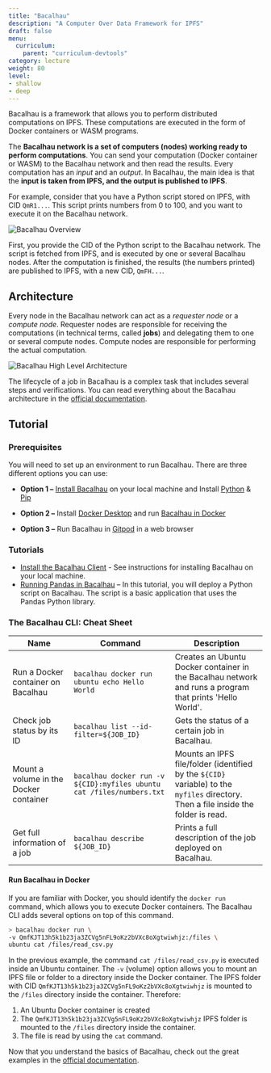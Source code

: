 ```yaml
---
title: "Bacalhau"
description: "A Computer Over Data Framework for IPFS"
draft: false
menu:
  curriculum:
    parent: "curriculum-devtools"
category: lecture
weight: 80
level:
- shallow
- deep
---
```


Bacalhau is a framework that allows you to perform distributed computations on IPFS.
These computations are executed in the form of Docker containers or WASM programs.

The **Bacalhau network is a set of computers (nodes) working ready to perform computations**.
You can send your computation (Docker container or WASM) to the Bacalhau network and then read the results.
Every computation has an _input_ and an _output_.
In Bacalhau, the main idea is that the **input is taken from IPFS, and the output is published to IPFS**.

For example, consider that you have a Python script stored on IPFS, with CID `QmR1...`.
This script prints numbers from 0 to 100, and you want to execute it on the Bacalhau network.

![Bacalhau Overview](bacalhau-overview.png)

First, you provide the CID of the Python script to the Bacalhau network.
The script is fetched from IPFS, and is executed by one or several Bacalhau nodes.
After the computation is finished, the results (the numbers printed) are published to IPFS, with a new CID, `QmFH...`.

## Architecture

Every node in the Bacalhau network can act as a _requester node_ or a _compute node_.
Requester nodes are responsible for receiving the computations (in technical terms, called **jobs**) and delegating them to one or several compute nodes.
Compute nodes are responsible for performing the actual computation.

![Bacalhau High Level Architecture](bacalhau-architecture.png)

The lifecycle of a job in Bacalhau is a complex task that includes several steps and verifications.
You can read everything about the Bacalhau architecture in the [official documentation](https://docs.bacalhau.org/about-bacalhau/architecture).

## Tutorial

### Prerequisites
You will need to set up an environment to run Bacalhau. There are three different options you can use:

* **Option 1 –** [Install Bacalhau](https://docs.bacalhau.org/getting-started/installation/#installing-the-bacalhau-cli-locally) on your local machine and Install [Python](https://www.python.org/downloads/) & [Pip](https://pip.pypa.io/en/stable/installation/)

* **Option 2 –** Install [Docker Desktop](https://www.docker.com/products/docker-desktop/) and run [Bacalhau in Docker](https://www.docker.com/products/docker-desktop/)

* **Option 3 –** Run Bacalhau in [Gitpod](https://gitpod.io/#https://github.com/protocol/launchpad-tutorials) in a web browser

### Tutorials
* [Install the Bacalhau Client](https://docs.bacalhau.org/getting-started/installation/#install-the-bacalhau-client) - See instructions for installing Bacalhau on your local machine.
* [Running Pandas in Bacalhau](https://docs.bacalhau.org/examples/workload-onboarding/python-pandas/) – In this tutorial, you will deploy a Python script on Bacalhau. The script is a basic application that uses the Pandas Python library.

### The Bacalhau CLI: Cheat Sheet

| Name | Command | Description |
|--|----------|----------|
| Run a Docker container on Bacalhau |`bacalhau docker run ubuntu echo Hello World` | Creates an Ubuntu Docker container in the Bacalhau network and runs a program that prints 'Hello World'. |
| Check job status by its ID | `bacalhau list --id-filter=${JOB_ID}`  | Gets the status of a certain job in Bacalhau. |
| Mount a volume in the Docker container | `bacalhau docker run -v ${CID}:myfiles ubuntu cat /files/numbers.txt`| Mounts an IPFS file/folder (identified by the `${CID}` variable) to the `myfiles` directory. Then a file inside the folder is read. |
| Get full information of a job | `bacalhau describe ${JOB_ID}`   | Prints a full description of the job deployed on Bacalhau. |

#### Run Bacalhau in Docker
If you are familiar with Docker, you should identify the `docker run` command, which allows you to execute Docker containers.
The Bacalhau CLI adds several options on top of this command.

```bash
> bacalhau docker run \
-v QmfKJT13h5k1b23ja3ZCVg5nFL9oKz2bVXc8oXgtwiwhjz:/files \
ubuntu cat /files/read_csv.py
```

In the previous example, the command `cat /files/read_csv.py` is executed inside an Ubuntu container.
The `-v` (volume) option allows you to mount an IPFS file or folder to a directory inside the Docker container.
The IPFS folder with CID `QmfKJT13h5k1b23ja3ZCVg5nFL9oKz2bVXc8oXgtwiwhjz` is mounted to the `/files` directory inside the container. Therefore:
1. An Ubuntu Docker container is created
2. The `QmfKJT13h5k1b23ja3ZCVg5nFL9oKz2bVXc8oXgtwiwhjz` IPFS folder is mounted to the `/files` directory inside the container.
3. The file is read by using the `cat` command.

Now that you understand the basics of Bacalhau, check out the great examples in the [official documentation](https://docs.bacalhau.org/examples/).
